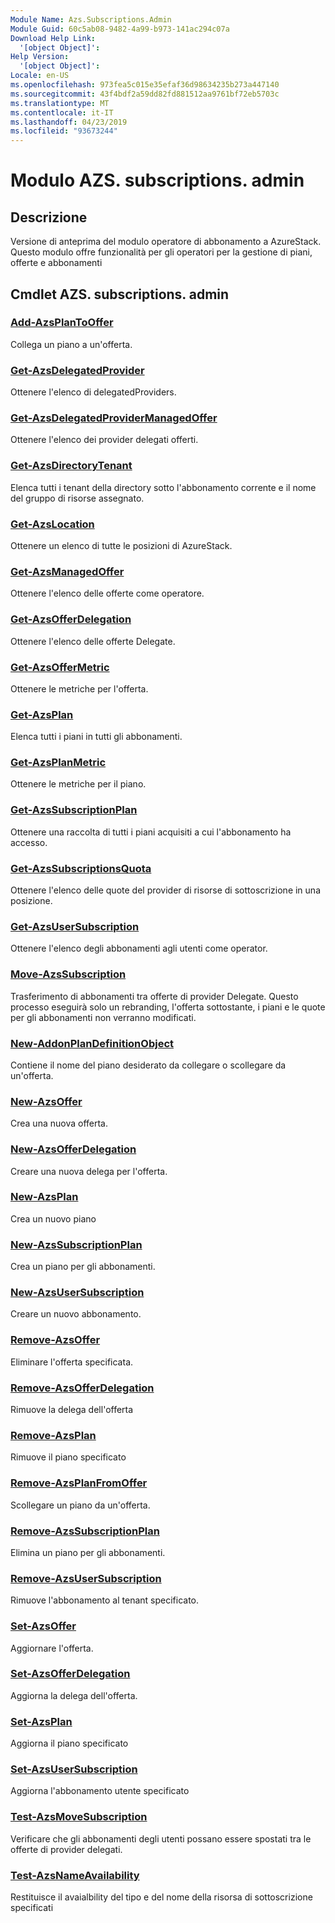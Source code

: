 ```yaml
---
Module Name: Azs.Subscriptions.Admin
Module Guid: 60c5ab08-9482-4a99-b973-141ac294c07a
Download Help Link:
  '[object Object]': 
Help Version:
  '[object Object]': 
Locale: en-US
ms.openlocfilehash: 973fea5c015e35efaf36d98634235b273a447140
ms.sourcegitcommit: 43f4bdf2a59dd82fd881512aa9761bf72eb5703c
ms.translationtype: MT
ms.contentlocale: it-IT
ms.lasthandoff: 04/23/2019
ms.locfileid: "93673244"
---
```

# Modulo AZS. subscriptions. admin
## Descrizione
Versione di anteprima del modulo operatore di abbonamento a AzureStack.  Questo modulo offre funzionalità per gli operatori per la gestione di piani, offerte e abbonamenti

## Cmdlet AZS. subscriptions. admin
### [Add-AzsPlanToOffer](Add-AzsPlanToOffer.md)
Collega un piano a un'offerta.

### [Get-AzsDelegatedProvider](Get-AzsDelegatedProvider.md)
Ottenere l'elenco di delegatedProviders.

### [Get-AzsDelegatedProviderManagedOffer](Get-AzsDelegatedProviderManagedOffer.md)
Ottenere l'elenco dei provider delegati offerti.

### [Get-AzsDirectoryTenant](Get-AzsDirectoryTenant.md)
Elenca tutti i tenant della directory sotto l'abbonamento corrente e il nome del gruppo di risorse assegnato.

### [Get-AzsLocation](Get-AzsLocation.md)
Ottenere un elenco di tutte le posizioni di AzureStack.

### [Get-AzsManagedOffer](Get-AzsManagedOffer.md)
Ottenere l'elenco delle offerte come operatore.

### [Get-AzsOfferDelegation](Get-AzsOfferDelegation.md)
Ottenere l'elenco delle offerte Delegate.

### [Get-AzsOfferMetric](Get-AzsOfferMetric.md)
Ottenere le metriche per l'offerta.

### [Get-AzsPlan](Get-AzsPlan.md)
Elenca tutti i piani in tutti gli abbonamenti.

### [Get-AzsPlanMetric](Get-AzsPlanMetric.md)
Ottenere le metriche per il piano.

### [Get-AzsSubscriptionPlan](Get-AzsSubscriptionPlan.md)
Ottenere una raccolta di tutti i piani acquisiti a cui l'abbonamento ha accesso.

### [Get-AzsSubscriptionsQuota](Get-AzsSubscriptionsQuota.md)
Ottenere l'elenco delle quote del provider di risorse di sottoscrizione in una posizione.

### [Get-AzsUserSubscription](Get-AzsUserSubscription.md)
Ottenere l'elenco degli abbonamenti agli utenti come operator.

### [Move-AzsSubscription](Move-AzsSubscription.md)
Trasferimento di abbonamenti tra offerte di provider Delegate.
Questo processo eseguirà solo un rebranding, l'offerta sottostante, i piani e le quote per gli abbonamenti non verranno modificati.

### [New-AddonPlanDefinitionObject](New-AddonPlanDefinitionObject.md)
Contiene il nome del piano desiderato da collegare o scollegare da un'offerta.

### [New-AzsOffer](New-AzsOffer.md)
Crea una nuova offerta.

### [New-AzsOfferDelegation](New-AzsOfferDelegation.md)
Creare una nuova delega per l'offerta.

### [New-AzsPlan](New-AzsPlan.md)
Crea un nuovo piano

### [New-AzsSubscriptionPlan](New-AzsSubscriptionPlan.md)
Crea un piano per gli abbonamenti.

### [New-AzsUserSubscription](New-AzsUserSubscription.md)
Creare un nuovo abbonamento.

### [Remove-AzsOffer](Remove-AzsOffer.md)
Eliminare l'offerta specificata.

### [Remove-AzsOfferDelegation](Remove-AzsOfferDelegation.md)
Rimuove la delega dell'offerta

### [Remove-AzsPlan](Remove-AzsPlan.md)
Rimuove il piano specificato

### [Remove-AzsPlanFromOffer](Remove-AzsPlanFromOffer.md)
Scollegare un piano da un'offerta.

### [Remove-AzsSubscriptionPlan](Remove-AzsSubscriptionPlan.md)
Elimina un piano per gli abbonamenti.

### [Remove-AzsUserSubscription](Remove-AzsUserSubscription.md)
Rimuove l'abbonamento al tenant specificato.

### [Set-AzsOffer](Set-AzsOffer.md)
Aggiornare l'offerta.

### [Set-AzsOfferDelegation](Set-AzsOfferDelegation.md)
Aggiorna la delega dell'offerta.

### [Set-AzsPlan](Set-AzsPlan.md)
Aggiorna il piano specificato

### [Set-AzsUserSubscription](Set-AzsUserSubscription.md)
Aggiorna l'abbonamento utente specificato

### [Test-AzsMoveSubscription](Test-AzsMoveSubscription.md)
Verificare che gli abbonamenti degli utenti possano essere spostati tra le offerte di provider delegati.

### [Test-AzsNameAvailability](Test-AzsNameAvailability.md)
Restituisce il avaialbility del tipo e del nome della risorsa di sottoscrizione specificati

